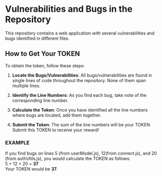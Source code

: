 # Vulnerabilities and Bugs in the Repository

This repository contains a web application with several vulnerabilities and bugs identified in different files.

## How to Get Your TOKEN

To obtain the token, follow these steps:

1. **Locate the Bugs/Vulnerabilities**: All bugs/vulnerabilities are found in single lines of code throughout the repository. None of them span multiple lines.

2. **Identify the Line Numbers**: As you find each bug, take note of the corresponding line number.

3. **Calculate the Token**: Once you have identified all the line numbers where bugs are located, add them together. 

4. **Submit the Token**: The sum of the line numbers will be your TOKEN. Submit this TOKEN to receive your reward!

### EXAMPLE

If you find bugs on lines 5 (from userModel.js), 12(from connect.js), and 20 (from authUtils.js), you would calculate the TOKEN as follows:  
5 + 12 + 20 = **37**  
Your TOKEN would be **37**.
